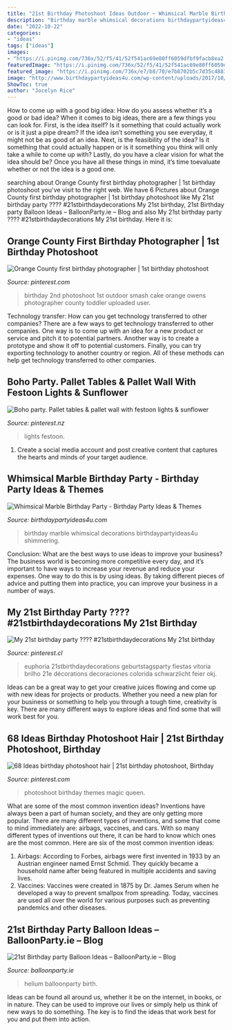 ```yaml
---
title: "21st Birthday Photoshoot Ideas Outdoor ~ Whimsical Marble Birthday Party"
description: "Birthday marble whimsical decorations birthdaypartyideas4u shimmering"
date: "2022-10-22"
categories:
- "ideas"
tags: ["ideas"]
images:
- "https://i.pinimg.com/736x/52/f5/41/52f541ac69e80ff6059dfbf9facb8ea2.jpg"
featuredImage: "https://i.pinimg.com/736x/52/f5/41/52f541ac69e80ff6059dfbf9facb8ea2.jpg"
featured_image: "https://i.pinimg.com/736x/e7/b8/70/e7b8702b5c7d35c488378f4802b6763d.jpg"
image: "http://www.birthdaypartyideas4u.com/wp-content/uploads/2017/10/Whimsical-Marble-Birthday-Party-Shimmering-Decorations.jpg"
ShowToc: true
author: "Jocelyn Rice"
---
```



How to come up with a good big idea: How do you assess whether it’s a good or bad idea?
When it comes to big ideas, there are a few things you can look for. First, is the idea itself? Is it something that could actually work or is it just a pipe dream? If the idea isn’t something you see everyday, it might not be as good of an idea. Next, is the feasibility of the idea? Is it something that could actually happen or is it something you think will only take a while to come up with? Lastly, do you have a clear vision for what the idea should be? Once you have all these things in mind, it’s time toevaluate whether or not the idea is a good one.

	

		
searching about Orange County first birthday photographer | 1st birthday photoshoot you've visit to the right web. We have 6 Pictures about Orange County first birthday photographer | 1st birthday photoshoot like My 21st birthday party ???? #21stbirthdaydecorations My 21st birthday, 21st Birthday party Balloon Ideas – BalloonParty.ie – Blog and also My 21st birthday party ???? #21stbirthdaydecorations My 21st birthday. Here it is:
		
    
## Orange County First Birthday Photographer | 1st Birthday Photoshoot

<img loading=lazy src="https://i.pinimg.com/originals/a6/99/29/a699299e5f0d425ae1267cdcc352122a.jpg" onerror="this.onerror=null;this.src='https://tse4.mm.bing.net/th?id=OIP.9Y6ufU-BxH0j5x5pOUddVwHaLH&amp;pid=15.1';" alt="Orange County first birthday photographer | 1st birthday photoshoot">

_Source: pinterest.com_

>birthday 2nd photoshoot 1st outdoor smash cake orange owens photographer county toddler uploaded user. 

	

Technology transfer: How can you get technology transferred to other companies?
There are a few ways to get technology transferred to other companies. One way is to come up with an idea for a new product or service and pitch it to potential partners. Another way is to create a prototype and show it off to potential customers. Finally, you can try exporting technology to another country or region. All of these methods can help get technology transferred to other companies.

    
## Boho Party. Pallet Tables &amp; Pallet Wall With Festoon Lights &amp; Sunflower

<img loading=lazy src="https://i.pinimg.com/736x/52/f5/41/52f541ac69e80ff6059dfbf9facb8ea2.jpg" onerror="this.onerror=null;this.src='https://tse3.mm.bing.net/th?id=OIP.HMujUX4PcRtDLHKQWWQ-yQHaKQ&amp;pid=15.1';" alt="Boho party. Pallet tables &amp; pallet wall with festoon lights &amp; sunflower">

_Source: pinterest.nz_

>lights festoon. 

	

1. Create a social media account and post creative content that captures the hearts and minds of your target audience.

    
## Whimsical Marble Birthday Party - Birthday Party Ideas &amp; Themes

<img loading=lazy src="http://www.birthdaypartyideas4u.com/wp-content/uploads/2017/10/Whimsical-Marble-Birthday-Party-Shimmering-Decorations.jpg" onerror="this.onerror=null;this.src='https://tse2.mm.bing.net/th?id=OIP.ISiAjTOHZcMtTyIXgHIddgHaLG&amp;pid=15.1';" alt="Whimsical Marble Birthday Party - Birthday Party Ideas &amp; Themes">

_Source: birthdaypartyideas4u.com_

>birthday marble whimsical decorations birthdaypartyideas4u shimmering. 

	

Conclusion: What are the best ways to use ideas to improve your business?
The business world is becoming more competitive every day, and it’s important to have ways to increase your revenue and reduce your expenses. One way to do this is by using ideas. By taking different pieces of advice and putting them into practice, you can improve your business in a number of ways.

    
## My 21st Birthday Party ???? #21stbirthdaydecorations My 21st Birthday

<img loading=lazy src="https://i.pinimg.com/736x/2d/50/1b/2d501b8cb76c1a25a4fb4fd3ab076e3e.jpg" onerror="this.onerror=null;this.src='https://tse1.mm.bing.net/th?id=OIP.GIsKFxx-jCMB1W5YcfZ0WwHaJ3&amp;pid=15.1';" alt="My 21st birthday party ???? #21stbirthdaydecorations My 21st birthday">

_Source: pinterest.cl_

>euphoria 21stbirthdaydecorations geburtstagsparty fiestas vitoria brilho 21e décorations decoraciones colorida schwarzlicht feier okj. 

	

Ideas can be a great way to get your creative juices flowing and come up with new ideas for projects or products. Whether you need a new plan for your business or something to help you through a tough time, creativity is key. There are many different ways to explore ideas and find some that will work best for you.

    
## 68 Ideas Birthday Photoshoot Hair | 21st Birthday Photoshoot, Birthday

<img loading=lazy src="https://i.pinimg.com/736x/e7/b8/70/e7b8702b5c7d35c488378f4802b6763d.jpg" onerror="this.onerror=null;this.src='https://tse1.mm.bing.net/th?id=OIP.n8oOGNsFqmTjgBR-SokiEQAAAA&amp;pid=15.1';" alt="68 Ideas birthday photoshoot hair | 21st birthday photoshoot, Birthday">

_Source: pinterest.com_

>photoshoot birthday themes magic queen. 

	

What are some of the most common invention ideas?
Inventions have always been a part of human society, and they are only getting more popular. There are many different types of inventions, and some that come to mind immediately are: airbags, vaccines, and cars. With so many different types of inventions out there, it can be hard to know which ones are the most common. Here are six of the most common invention ideas: 
1) Airbags: According to Forbes, airbags were first invented in 1933 by an Austrian engineer named Ernst Schmid. They quickly became a household name after being featured in multiple accidents and saving lives. 
2) Vaccines: Vaccines were created in 1875 by Dr. James Serum when he developed a way to prevent smallpox from spreading. Today, vaccines are used all over the world for various purposes such as preventing pandemics and other diseases.

    
## 21st Birthday Party Balloon Ideas – BalloonParty.ie – Blog

<img loading=lazy src="https://www.balloonparty.ie/blog/wp-content/uploads/2015/03/21st-blog.jpg" onerror="this.onerror=null;this.src='https://tse2.mm.bing.net/th?id=OIP.uyq6wJUyGsz6YJE8NXEOvwHaJ4&amp;pid=15.1';" alt="21st Birthday party Balloon Ideas – BalloonParty.ie – Blog">

_Source: balloonparty.ie_

>helium balloonparty birth. 

	

Ideas can be found all around us, whether it be on the internet, in books, or in nature. They can be used to improve our lives or simply help us think of new ways to do something. The key is to find the ideas that work best for you and put them into action.


